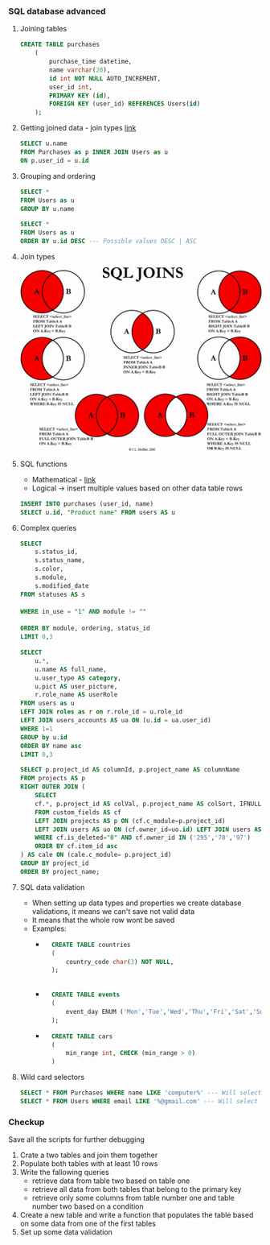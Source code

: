 ### SQL database advanced
1. Joining tables
    ```sql
    CREATE TABLE purchases
        (
            purchase_time datetime,
            name varchar(20),
            id int NOT NULL AUTO_INCREMENT,
            user_id int,
            PRIMARY KEY (id),
            FOREIGN KEY (user_id) REFERENCES Users(id)
        );
    ```

2. Getting joined data - join types [link](http://www.sql-join.com/sql-join-types)
    ```sql
    SELECT u.name 
    FROM Purchases as p INNER JOIN Users as u
    ON p.user_id = u.id
    ```

3. Grouping and ordering
    ```sql
    SELECT *
    FROM Users as u
    GROUP BY u.name
    ```

    ```sql
    SELECT *
    FROM Users as u
    ORDER BY u.id DESC --- Possible values DESC | ASC
    ```

4. Join types
    ![SQL joins](local-env-setup/src/W04L03/img/sql-joins.jpg)

5. SQL functions
    * Mathematical - [link](https://dev.mysql.com/doc/refman/8.0/en/mathematical-functions.html)
    * Logical -> insert multiple values based on other data table rows
    ```sql
    INSERT INTO purchases (user_id, name)
    SELECT u.id, "Product name" FROM users AS u
    ```
6. Complex queries
    ```sql
    SELECT
        s.status_id,
        s.status_name,
        s.color,
        s.module,
        s.modified_date
    FROM statuses AS s

    WHERE in_use = "1" AND module != ""

    ORDER BY module, ordering, status_id
    LIMIT 0,3
    ```
    ```sql
    SELECT 
        u.*,
        u.name AS full_name,
        u.user_type AS category,
        u.pict AS user_picture,
        r.role_name AS userRole 
    FROM users as u
    LEFT JOIN roles as r on r.role_id = u.role_id
    LEFT JOIN users_accounts AS ua ON (u.id = ua.user_id)
    WHERE 1=1 
    GROUP by u.id
    ORDER BY name asc
    LIMIT 0,3
    ```
    ```sql
    SELECT p.project_id AS columnId, p.project_name AS columnName  
    FROM projects AS p
    RIGHT OUTER JOIN (
        SELECT
        cf.*, p.project_id AS colVal, p.project_name AS colSort, IFNULL(uo.id, 0) AS rowVal, uo.name AS rowSort , usr.initials AS owner_initials, usr.name AS owner_name 
        FROM custom_fields AS cf
        LEFT JOIN projects AS p ON (cf.c_module=p.project_id)
        LEFT JOIN users AS uo ON (cf.owner_id=uo.id) LEFT JOIN users AS usr ON (usr.id = cf.owner_id) 
        WHERE cf.is_deleted="0" AND cf.owner_id IN ('295','78','97') 
        ORDER BY cf.item_id asc
    ) AS cale ON (cale.c_module= p.project_id)
    GROUP BY project_id
    ORDER BY project_name;		
    ```
7. SQL data validation
    * When setting up data types and properties we create database validations, it means we can't save not valid data
    * It means that the whole row wont be saved
    * Examples:
        * ```sql
            CREATE TABLE countries
            (
                country_code char(3) NOT NULL,
            );
        
        * ```sql
            CREATE TABLE events
            (
                event_day ENUM ('Mon','Tue','Wed','Thu','Fri','Sat','Sun'),
            );
        * ```sql
            CREATE TABLE cars
            (
                min_range int, CHECK (min_range > 0)
            )

8. Wild card selectors
    ```sql
    SELECT * FROM Purchases WHERE name LIKE 'computer%' --- Will select all rows that starts with computer
    SELECT * FROM Users WHERE email LIKE '%@gmail.com' --- Will select all rows that end with @gmail.com
    ```

### Checkup
Save all the scripts for further debugging
1. Crate a two tables and join them together
2. Populate both tables with at least 10 rows
3. Write the fallowing queries
    * retrieve data from table two based on table one
    * retrieve all data from both tables that belong to the primary key
    * retrieve only some columns from table number one and table number two based on a condition
4. Create a new table and write a function that populates the table based on some data from one of the first tables
5. Set up some data validation